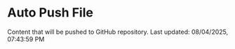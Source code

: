 # Auto Push File

Content that will be pushed to GitHub repository.
Last updated: 08/04/2025, 07:43:59 PM